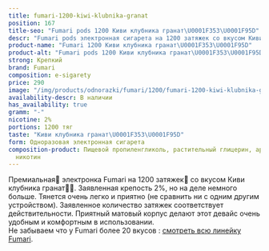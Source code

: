 ```yaml
---
title: fumari-1200-kiwi-klubnika-granat
position: 167
title-seo: "Fumari pods 1200 Киви клубника гранат\U0001F353\U0001F95D"
descr: "Fumari pods электронная сигарета на 1200 затяжек со вкусом Киви клубника гранат\U0001F353\U0001F95D"
product-name: "Fumari 1200 Киви клубника гранат\U0001F353\U0001F95D"
product-alt: "Fumari pods 1200 Киви клубника гранат\U0001F353\U0001F95D"
strong: Крепкий
brand: Fumari
composition: e-sigarety
price: 290
image: "/img/products/odnorazki/fumari/1200/fumari-1200-kiwi-klubnika-granat.png"
availability-descr: В наличии
has_availability: true
gramm: "-"
nicotine: 2%
portions: 1200 тяг
taste: "Киви клубника гранат\U0001F353\U0001F95D"
form: Одноразовая электронная сигарета
composition-product: Пищевой пропиленгликоль, растительный глицерин, ароматизатор,
  никотин
---
```


Премиальная🥇 электронка Fumari на 1200 затяжек💨 со вкусом Киви клубника гранат🍓🥝. Заявленная крепость 2%, но на деле немного больше. Тянется очень легко и приятно (не сравнить ни с одним другим устройством). Заявленное количество затяжек соответствует действительности. Приятный матовый корпус делают этот девайс очень удобным и комфортным в использовании.<br>
Не забываем что у Fumari более 20 вкусов : [смотреть всю линейку Fumari](/fumari).